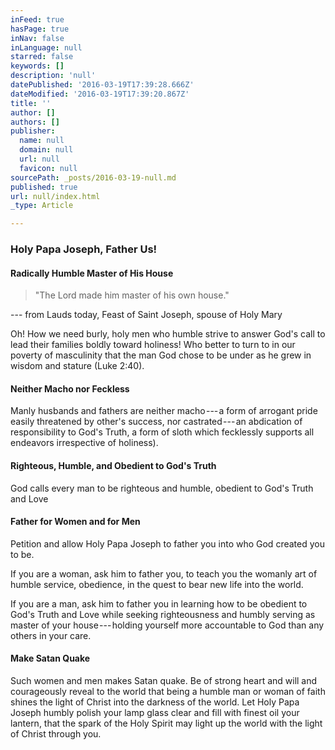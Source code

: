 ```yaml
---
inFeed: true
hasPage: true
inNav: false
inLanguage: null
starred: false
keywords: []
description: 'null'
datePublished: '2016-03-19T17:39:28.666Z'
dateModified: '2016-03-19T17:39:20.867Z'
title: ''
author: []
authors: []
publisher:
  name: null
  domain: null
  url: null
  favicon: null
sourcePath: _posts/2016-03-19-null.md
published: true
url: null/index.html
_type: Article

---
```

### Holy Papa Joseph, Father Us!

#### Radically Humble Master of His House

> "The Lord made him master of his own house."

--- from Lauds today, Feast of Saint Joseph, spouse of Holy Mary

Oh! How we need burly, holy men who humble strive to answer God's call to lead their families boldly toward holiness! Who better to turn to in our poverty of masculinity that the man God chose to be under as he grew in wisdom and stature (Luke 2:40).

#### Neither Macho nor Feckless

Manly husbands and fathers are neither macho --- a form of arrogant pride easily threatened by other's success, nor castrated --- an abdication of responsibility to God's Truth, a form of sloth which fecklessly supports all endeavors irrespective of holiness).

#### Righteous, Humble, and Obedient to God's Truth

God calls every man to be righteous and humble, obedient to God's Truth and Love

#### Father for Women and for Men

Petition and allow Holy Papa Joseph to father you into who God created you to be.

If you are a woman, ask him to father you, to teach you the womanly art of humble service, obedience, in the quest to bear new life into the world.

If you are a man, ask him to father you in learning how to be obedient to God's Truth and Love while seeking righteousness and humbly serving as master of your house --- holding yourself more accountable to God than any others in your care.

#### Make Satan Quake

Such women and men makes Satan quake. Be of strong heart and will and courageously reveal to the world that being a humble man or woman of faith shines the light of Christ into the darkness of the world. Let Holy Papa Joseph humbly polish your lamp glass clear and fill with finest oil your lantern, that the spark of the Holy Spirit may light up the world with the light of Christ through you.